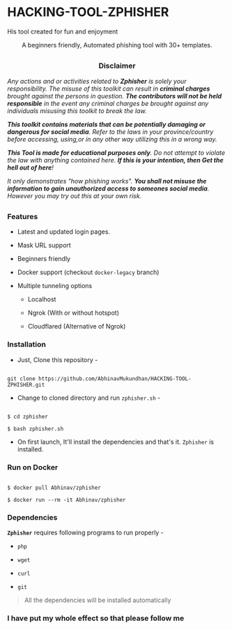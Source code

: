# HACKING-TOOL-ZPHISHER
His tool created for fun and enjoyment

<!-- Zphisher -->



<p align="center">A beginners friendly, Automated phishing tool with 30+ templates.</p>

##

<h3><p align="center">Disclaimer</p></h3>

<i>Any actions and or activities related to <b>Zphisher</b> is solely your responsibility. The misuse of this toolkit can result in <b>criminal charges</b> brought against the persons in question. <b>The contributors will not be held responsible</b> in the event any criminal charges be brought against any individuals misusing this toolkit to break the law.

<b>This toolkit contains materials that can be potentially damaging or dangerous for social media</b>. Refer to the laws in your province/country before accessing, using,or in any other way utilizing this in a wrong way.

<b>This Tool is made for educational purposes only</b>. Do not attempt to violate the law with anything contained here. <b>If this is your intention, then Get the hell out of here</b>!

It only demonstrates "how phishing works". <b>You shall not misuse the information to gain unauthorized access to someones social media</b>. However you may try out this at your own risk.</i>

##

### Features

- Latest and updated login pages.

- Mask URL support 

- Beginners friendly

- Docker support (checkout `docker-legacy` branch)

- Multiple tunneling options

  - Localhost

  - Ngrok (With or without hotspot)

  - Cloudflared (Alternative of Ngrok)

### Installation

- Just, Clone this repository -

```

git clone https://github.com/AbhinavMukundhan/HACKING-TOOL-ZPHISHER.git

```

- Change to cloned directory and run `zphisher.sh` -

```

$ cd zphisher

$ bash zphisher.sh

```

- On first launch, It'll install the dependencies and that's it. `Zphisher` is installed.

### Run on Docker

```

$ docker pull Abhinav/zphisher

$ docker run --rm -it Abhinav/zphisher

```

### Dependencies

**`Zphisher`** requires following programs to run properly - 

- `php`

- `wget`

- `curl`

- `git`

> All the dependencies will be installed automatically



### I have put my whole effect so that please follow me
